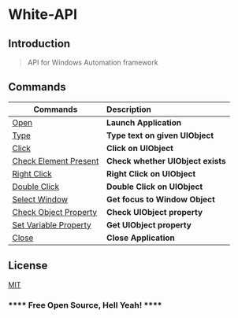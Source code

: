 # White-API

## Introduction

> API for Windows Automation framework

## Commands

| Commands      | Description     | 
|---------------|:---------------|
|[Open]()|**Launch Application**|
|[Type]()|**Type text on given UIObject**|
|[Click]()|**Click on UIObject**|
|[Check Element Present]()|**Check whether UIObject exists**|
|[Right Click]()|**Right Click on UIObject**|
|[Double Click]()|**Double Click on UIObject**|
|[Select Window]()|**Get focus to Window Object**|
|[Check Object Property]()|**Check UIObject property**|
|[Set Variable Property]()|**Get UIObject property**|
|[Close]()|**Close Application**|


## License

[MIT](https://opensource.org/licenses/MIT)

### **** Free Open Source, Hell Yeah! ****
